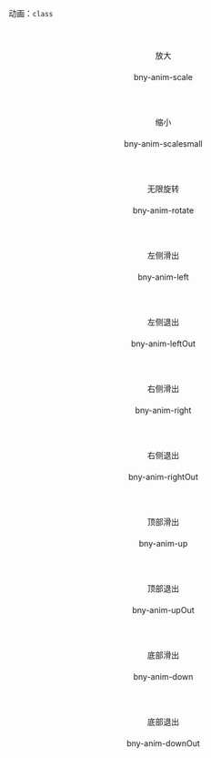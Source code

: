 动画：`class`
<style>
    .box {
        width: 100%;
        display: flex;
        flex-direction: column;
        align-items: center;
        padding: 20px;
    }

    .box>div {
        border: 2px solid var(--primary);
        color: var(--primary);
        width: 60px;
        height: 60px;
        border-radius: 50%;
        display: flex;
        align-items: center;
        justify-content: center;
        box-shadow: var(--box-shadow-small);
    }

    .box>div:hover {
        cursor: pointer;
    }
</style>
<div class="row" id="anim">
    <div class="col-xs-3">
        <div class="box">
            <div>放大</div>
            <span>bny-anim-scale</span>
        </div>
    </div>
    <div class="col-xs-3">
        <div class="box">
            <div>缩小</div>
            <span>bny-anim-scalesmall</span>
        </div>
    </div>
    <div class="col-xs-3">
        <div class="box">
            <div>无限旋转</div>
            <span>bny-anim-rotate</span>
        </div>
    </div>
    <div class="col-xs-3">
        <div class="box">
            <div>左侧滑出</div>
            <span>bny-anim-left</span>
        </div>
    </div>
    <div class="col-xs-3">
        <div class="box">
            <div>左侧退出</div>
            <span>bny-anim-leftOut</span>
        </div>
    </div>
    <div class="col-xs-3">
        <div class="box">
            <div>右侧滑出</div>
            <span>bny-anim-right</span>
        </div>
    </div>
    <div class="col-xs-3">
        <div class="box">
            <div>右侧退出</div>
            <span>bny-anim-rightOut</span>
        </div>
    </div>
    <div class="col-xs-3">
        <div class="box">
            <div>顶部滑出</div>
            <span>bny-anim-up</span>
        </div>
    </div>
    <div class="col-xs-3">
        <div class="box">
            <div>顶部退出</div>
            <span>bny-anim-upOut</span>
        </div>
    </div>
    <div class="col-xs-3">
        <div class="box">
            <div>底部滑出</div>
            <span>bny-anim-down</span>
        </div>
    </div>
    <div class="col-xs-3">
        <div class="box">
            <div>底部退出</div>
            <span>bny-anim-downOut</span>
        </div>
    </div>
</div>
<script>
    try {
        // 获取所有具有 'box' class 的元素
        const boxes = document.querySelectorAll('#anim .box');
        // 遍历这些元素，并为每个元素添加点击事件监听器
        boxes.forEach(box => {
            box.addEventListener('click', function (elem) {
                const div = this.querySelector("div")
                const str = this.querySelector("span").innerHTML
                div.classList.toggle(str)
                setTimeout(function () {
                    div.classList.toggle(str)
                }, 800)
            });
        });
    } catch (error) {
        console.log("不重要的信息", error)
    }
</script>